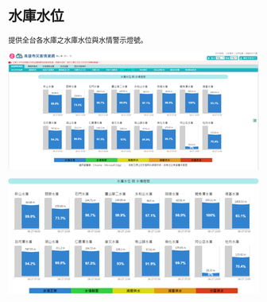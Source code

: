 # 水庫水位

提供全台各水庫之水庫水位與水情警示燈號。

![1568255093126](../assets/1568255093126.png)

![1568255098745](../assets/1568255098745.png)


